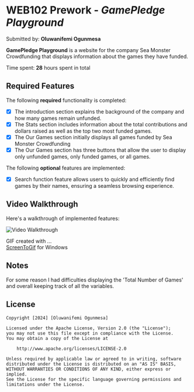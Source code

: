 # WEB102 Prework - *GamePledge Playground*

Submitted by: **Oluwanifemi Ogunmesa**

**GamePledge Playground** is a website for the company Sea Monster Crowdfunding that displays information about the games they have funded.

Time spent: **28** hours spent in total

## Required Features

The following **required** functionality is completed:

* [X] The introduction section explains the background of the company and how many games remain unfunded.
* [X] The Stats section includes information about the total contributions and dollars raised as well as the top two most funded games.
* [X] The Our Games section initially displays all games funded by Sea Monster Crowdfunding
* [X] The Our Games section has three buttons that allow the user to display only unfunded games, only funded games, or all games.

The following **optional** features are implemented:

* [X] Search function feature allows users to quickly and efficiently find games by their names, ensuring a seamless browsing experience.

## Video Walkthrough

Here's a walkthrough of implemented features:

<img src="assets/GamePledgePlayground.gif" title='Video Walkthrough' alt='Video Walkthrough' />

GIF created with ...  
[ScreenToGif](https://www.screentogif.com/) for Windows

## Notes

For some reason I had difficulties displaying the 'Total Number of Games' and overall keeping track of all the variables.

## License

    Copyright [2024] [Oluwanifemi Ogunmesa]

    Licensed under the Apache License, Version 2.0 (the "License");
    you may not use this file except in compliance with the License.
    You may obtain a copy of the License at

        http://www.apache.org/licenses/LICENSE-2.0

    Unless required by applicable law or agreed to in writing, software
    distributed under the License is distributed on an "AS IS" BASIS,
    WITHOUT WARRANTIES OR CONDITIONS OF ANY KIND, either express or implied.
    See the License for the specific language governing permissions and
    limitations under the License.
